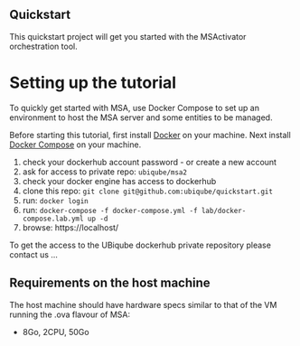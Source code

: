 Quickstart
------------------------------------

This quickstart project will get you started with the MSActivator orchestration tool.


# Setting up the tutorial
To quickly get started with MSA, use Docker Compose to set up an environment to host the MSA server and some entities to be managed. 

Before starting this tutorial, first install [Docker](https://docs.docker.com/install/) on your machine. Next install [Docker Compose](https://docs.docker.com/compose/install/) on your machine.

1. check your dockerhub account password - or create a new account
2. ask for access to private repo: `ubiqube/msa2`
3. check your docker engine has access to dockerhub
4. clone this repo: `git clone git@github.com:ubiqube/quickstart.git`
5. run: `docker login`
6. run: `docker-compose -f docker-compose.yml -f lab/docker-compose.lab.yml up -d `
7. browse: https://localhost/

To get the access to the UBiqube dockerhub private repository please contact us ...

Requirements on the host machine
--------------------------------

The host machine should have hardware specs similar to that
of the VM running the .ova flavour of MSA:

- 8Go, 2CPU, 50Go

